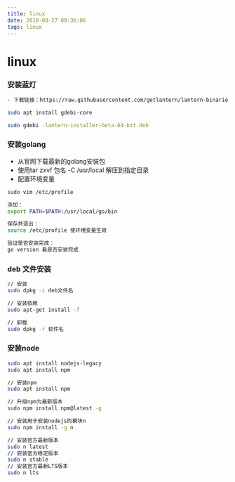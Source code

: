 ```yaml
---
title: linux
date: 2018-08-27 00:36:06
tags: linux
---
```

# linux

### 安装蓝灯

```bash
- 下载链接：https://raw.githubusercontent.com/getlantern/lantern-binaries/master/lantern-installer-preview-64-bit.deb
```

```bash
sudo apt install gdebi-core
```

```bash
sudo gdebi -lantern-installer-beta-64-bit.deb
```

### 安装golang

- 从官网下载最新的golang安装包
- 使用tar zxvf 包名 -C /usr/local 解压到指定目录
- 配置环境变量

```bash
sudo vim /etc/profile
```

```bash
添加：
export PATH=$PATH:/usr/local/go/bin
```

```bash
保存并退出：
source /etc/profile 使环境变量生效
```

```bash
验证是否安装完成：
go version 看是否安装完成
```

### deb 文件安装

```bash
// 安装
sudo dpkg -i deb文件名
```

```bash
// 安装依赖
sudo apt-get install -f
```

```bash
// 卸载
sudo dpkg -r 软件名
```

### 安装node

```bash
sudo apt install nodejs-legacy
sudo apt install npm
```

```bash
// 安装npm
sudo apt install npm
```

```bash
// 升级npm为最新版本
sudo npm install npm@latest -g
```

```bash
// 安装用于安装nodejs的模块n
sudo npm install -g n
```

```bash
// 安装官方最新版本
sudo n latest
// 安装官方稳定版本
sudo n stable
// 安装官方最新LTS版本
sudo n lts
```